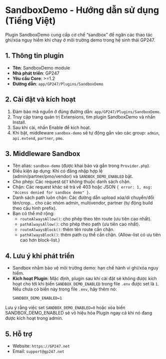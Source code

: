 # SandboxDemo - Hướng dẫn sử dụng (Tiếng Việt)

Plugin SandboxDemo cung cấp cơ chế “sandbox” để ngăn các thao tác ghi/xóa nguy hiểm khi chạy ở môi trường demo trong hệ sinh thái GP247.

## 1. Thông tin plugin
- **Tên**: SandboxDemo module
- **Nhà phát triển**: GP247
- **Yêu cầu Core**: >=1.2
- **Đường dẫn**: `app/GP247/Plugins/SandboxDemo`

## 2. Cài đặt và kích hoạt
1. Đảm bảo mã nguồn ở đúng đường dẫn: `app/GP247/Plugins/SandboxDemo`.
2. Truy cập trang quản trị Extensions, tìm plugin SandboxDemo và nhấn Install.
3. Sau khi cài, nhấn Enable để kích hoạt.
4. Khi bật, middleware `sandbox-demo` sẽ tự động gắn vào các group: `admin`, `api.extend`, `partner`, `pmo`.

## 3. Middleware Sandbox
- Tên alias: `sandbox-demo` (được khai báo và gắn trong `Provider.php`).
- Điều kiện áp dụng: Khi có đăng nhập hợp lệ (admin/partner/pmo/vendor) và `SANDBOX_DEMO_ENABLED` bật.
- Cho phép: Các request `GET` không thuộc danh sách chặn.
- Chặn: Các request khác sẽ trả về 403 hoặc JSON `{ error: 1, msg: "Access denied for sandbox demo" }`.
- Danh sách path luôn chặn: Các đường dẫn upload xóa/di chuyển/đổi tên/crop... cho các nhóm admin, multivendor, partner (tự động build theo cấu hình prefix).
- Bạn có thể mở rộng:
  - `routeAlwaysAllow()`: cho phép theo tên route (ưu tiên cao nhất).
  - `pathAlwaysAllow()`: cho phép theo path (ưu tiên cao nhất).
  - `routeAlwaysBlock()`: thêm tên route cần chặn.
  - `pathAlwaysBlock()`: thêm path cụ thể cần chặn.
  (Allow-list có ưu tiên cao hơn block-list.)

## 4. Lưu ý khi phát triển
- Sandbox nhằm bảo vệ môi trường demo: hạn chế hành vi ghi/xóa nguy hiểm.
- **Kích hoạt Plugin**: Mặc định, plugin sau khi cài đặt sẽ không được kích hoạt cho tới khi biến `SANDBOX_DEMO_ENABLED` trong file `.env` được set là `1`. Nếu chưa có biến này trong file `.env`, hãy thêm nó:
  ```
  SANDBOX_DEMO_ENABLED=1
  ```
Lưu ý rằng việc set `SANDBOX_DEMO_ENABLED=0` hoặc xóa biến SANDBOX_DEMO_ENABLED sẽ vô hiệu hóa Plugin ngay cả khi nó đang được kích hoạt trong admin.

## 5. Hỗ trợ
- Website: `https://GP247.net`
- Email: `support@gp247.net`
